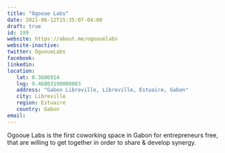 ```yaml
---
title: "Ogooue Labs"
date: 2021-06-12T15:35:07-04:00
draft: true
id: 199
website: https://about.me/ogoouelabs
website-inactive: 
twitter: OgooueLabs
facebook: 
linkedin: 
location: 
   lat: 0.3606914
   lng: 9.46803190000003
   address: "Gabon Libreville, Libreville, Estuaire, Gabon"
   city: Libreville
   region: Estuaire
   country: Gabon
email: 
---
```

Ogooue Labs is the first coworking space in Gabon for entrepreneurs free, that are willing to get together in order to share & develop synergy.  
